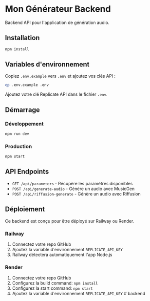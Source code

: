 # Mon Générateur Backend

Backend API pour l'application de génération audio.

## Installation

```bash
npm install
```

## Variables d'environnement

Copiez `.env.example` vers `.env` et ajoutez vos clés API :

```bash
cp .env.example .env
```

Ajoutez votre clé Replicate API dans le fichier `.env`.

## Démarrage

### Développement
```bash
npm run dev
```

### Production
```bash
npm start
```

## API Endpoints

- `GET /api/parameters` - Récupère les paramètres disponibles
- `POST /api/generate-audio` - Génère un audio avec MusicGen
- `POST /api/riffusion-generate` - Génère un audio avec Riffusion

## Déploiement

Ce backend est conçu pour être déployé sur Railway ou Render.

### Railway
1. Connectez votre repo GitHub
2. Ajoutez la variable d'environnement `REPLICATE_API_KEY`
3. Railway détectera automatiquement l'app Node.js

### Render
1. Connectez votre repo GitHub
2. Configurez la build command: `npm install`
3. Configurez la start command: `npm start`
4. Ajoutez la variable d'environnement `REPLICATE_API_KEY`
#   b a c k e n d 
 
 